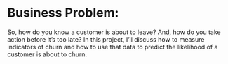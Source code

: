  # Business Problem: 
 
So, how do you know a customer is about to leave? And, how do you take action before it’s too late?
In this project, I’ll discuss how to measure indicators of churn and how to use that data to predict the likelihood of a customer is about to churn.
